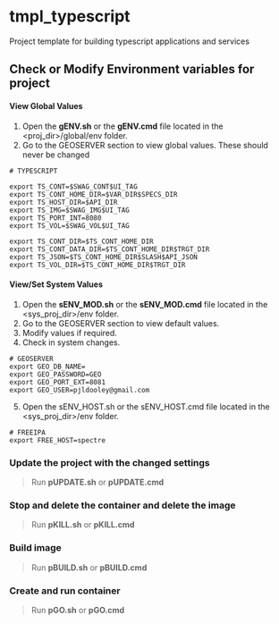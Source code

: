 # tmpl_typescript

Project template for building typescript applications and services

## Check or Modify Environment variables for project

#### View Global Values
1. Open the **gENV.sh** or the **gENV.cmd** file located in the <proj_dir>/global/env folder.
2. Go to the GEOSERVER section to view global values.  These should never be changed
```
# TYPESCRIPT

export TS_CONT=$SWAG_CONT$UI_TAG
export TS_CONT_HOME_DIR=$VAR_DIR$SPECS_DIR
export TS_HOST_DIR=$API_DIR
export TS_IMG=$SWAG_IMG$UI_TAG
export TS_PORT_INT=8080
export TS_VOL=$SWAG_VOL$UI_TAG

export TS_CONT_DIR=$TS_CONT_HOME_DIR
export TS_CONT_DATA_DIR=$TS_CONT_HOME_DIR$TRGT_DIR
export TS_JSON=$TS_CONT_HOME_DIR$SLASH$API_JSON
export TS_VOL_DIR=$TS_CONT_HOME_DIR$TRGT_DIR

```

#### View/Set System Values
1. Open the **sENV_MOD.sh** or the **sENV_MOD.cmd** file located in the <sys_proj_dir>/env folder.
2. Go to the GEOSERVER section to view default values.
3. Modify values if required.
4. Check in system changes.
```
# GEOSERVER
export GEO_DB_NAME=
export GEO_PASSWORD=GEO
export GEO_PORT_EXT=8081
export GEO_USER=pjldooley@gmail.com

```

5. Open the sENV_HOST.sh or the sENV_HOST.cmd file located in the <sys_proj_dir>/env folder.
```
# FREEIPA
export FREE_HOST=spectre
```
### Update the project with the changed settings
> Run **pUPDATE.sh** or **pUPDATE.cmd**

### Stop and delete the container and delete the image
> Run **pKILL.sh** or **pKILL.cmd**

### Build image
> Run **pBUILD.sh** or **pBUILD.cmd**

### Create and run container
> Run **pGO.sh** or **pGO.cmd** 
